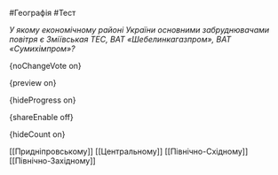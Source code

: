 #Географія #Тест

*У якому економічному районі України основними забруднювачами повітря є  Зміївськая ТЕС, ВАТ «Шебелинкагазпром», ВАТ «Сумихімпром»?*

{noChangeVote on}

{preview on}

{hideProgress on}

{shareEnable off}

{hideCount on}

[[Придніпровському]]
[[Центральному]]
[[Північно-Східному]]
[[Північно-Західному]]

